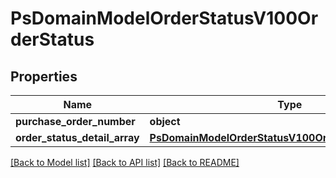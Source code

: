 # PsDomainModelOrderStatusV100OrderStatus

## Properties
Name | Type | Description | Notes
------------ | ------------- | ------------- | -------------
**purchase_order_number** | **object** |  | 
**order_status_detail_array** | [**PsDomainModelOrderStatusV100OrderStatusDetailArray**](PsDomainModelOrderStatusV100OrderStatusDetailArray.md) |  | 

[[Back to Model list]](../README.md#documentation-for-models) [[Back to API list]](../README.md#documentation-for-api-endpoints) [[Back to README]](../README.md)

